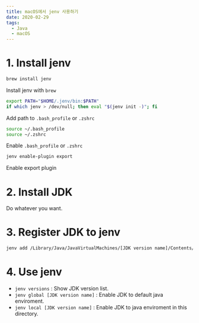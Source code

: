 ```yaml
---
title: macOS에서 jenv 사용하기
date: 2020-02-29
tags:
  - Java
  - macOS
---
```


# 1. Install jenv

```bash
brew install jenv
```
Install jenv with `brew`


```bash
export PATH="$HOME/.jenv/bin:$PATH"
if which jenv > /dev/null; then eval "$(jenv init -)"; fi
```
Add path to `.bash_profile` or `.zshrc`


```bash
source ~/.bash_profile
source ~/.zshrc
```
Enable `.bash_profile` or `.zshrc`


```bash
jenv enable-plugin export
```
Enable export plugin


# 2. Install JDK
Do whatever you want.


# 3. Register JDK to jenv
```bash
jenv add /Library/Java/JavaVirtualMachines/[JDK version name]/Contents/Home/
```

# 4. Use jenv
  * `jenv versions` : Show JDK version list.
  * `jenv global [JDK version name]` : Enable JDK to default java enviroment.
  * `jenv local [JDK version name]` : Enable JDK to java enviroment in this directory.